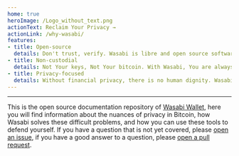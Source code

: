 ```yaml
---
home: true
heroImage: /Logo_without_text.png
actionText: Reclaim Your Privacy →
actionLink: /why-wasabi/
features:
- title: Open-source
  details: Don't trust, verify. Wasabi is libre and open source software under the MIT license. You have full access to every single line of code, and You can do with it as you please.
- title: Non-custodial
  details: Not Your keys, Not Your bitcoin. With Wasabi, You are always in full control of your private and public keys, You never share them with any third party.
- title: Privacy-focused
  details: Without financial privacy, there is no human dignity. Wasabi is designed with one goal in mind, to protect Your sensitive financial data, on the network level and on the timechain.
---
```


-----

This is the open source documentation repository of [Wasabi Wallet](https://wasabiwallet.io), here you will find information about the nuances of privacy in Bitcoin, how Wasabi solves these difficult problems, and how you can use these tools to defend yourself. If you have a question that is not yet covered, please [open an issue](https://github.com/zkSNACKs/WasabiDoc/issues), if you have a good answer to a question, please [open a pull request](https://github.com/zkSNACKs/WasabiDoc/pulls).
